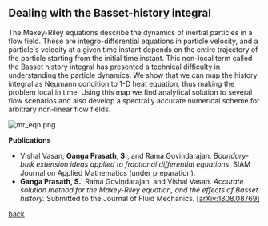 ## Dealing with the Basset-history integral

The Maxey-Riley equations describe the dynamics of inertial particles in a flow field. These are integro-differential equations in particle velocity, and a particle's velocity at a given time instant depends on the entire trajectory of the particle starting from the initial time instant. This non-local term called the Basset history integral has presented a technical difficulty in understanding the particle dynamics. We show that we can map the history integral as Neumann condition to 1-D heat equation, thus making the problem local in time. Using this map we find analytical solution to several flow scenarios and also develop a spectrally accurate numerical scheme for arbitrary non-linear flow fields.

![mr_eqn.png]({{site.baseurl}}/mr_eqn.png)

**Publications**

*  Vishal Vasan, **Ganga Prasath, S.**, and Rama Govindarajan. _Boundary-bulk extension ideas applied to fractional differential equations._ SIAM Journal on Applied Mathematics (under preparation).
*  **Ganga Prasath, S.**, Rama Govindarajan, and Vishal Vasan. _Accurate solution method for the Maxey-Riley equation, and the effects of Basset history._ Submitted to the Journal of Fluid Mechanics. [[arXiv:1808.08769]](http://arxiv.org/abs/1808.08769)

[back](./research)
